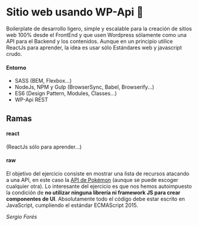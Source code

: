 # Sitio web usando WP-Api :sunrise_over_mountains:

Boilerplate de desarrollo ligero, simple y escalable para la creación de sitios web 100% desde el FrontEnd y que usen Wordpress sólamente como una API para el Backend y los contenidos.
Aunque en un principio utilice ReactJs para aprender, la idea es usar sólo Estándares web y javascript crudo.

#### Entorno

- SASS (BEM, Flexbox...)
- NodeJs, NPM y Gulp (BrowserSync, Babel, Browserify...)
- ES6 (Design Pattern, Modules, Classes...)
- WP-Api REST

## Ramas

#### react
(ReactJs sólo para aprender...)

#### raw
El objetivo del ejercicio consiste en mostrar una lista de recursos atacando a una API, en este caso la [API de Pokémon](http://pokeapi.co/) (aunque se puede escoger cualquier otra). Lo interesante del ejercicio es que nos hemos autoimpuesto la condición de **no utilizar ninguna librería ni framework JS para crear componentes de UI**. Absolutamente todo el código debe estar escrito en JavaScript, cumpliendo el estándar ECMAScript 2015.

*Sergio Forés*
